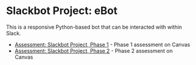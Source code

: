 # Slackbot Project: eBot

This is a responsive Python-based bot that can be interacted with within Slack.

* [Assessment: Slackbot Project, Phase 1](https://my.kenzie.academy/courses/2/assignments/1250?module_item_id=1630) - Phase 1 assessment on Canvas
* [Assessment: Slackbot Project, Phase 2](https://my.kenzie.academy/courses/2/assignments/1251?module_item_id=1631) - Phase 2 assessment on Canvas